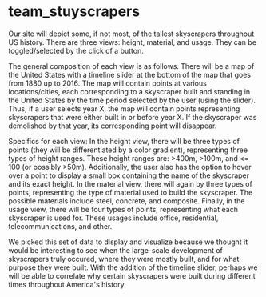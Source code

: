 # team_stuyscrapers

Our site will depict some, if not most, of the tallest skyscrapers throughout US history. There are three views: height, material, and usage. They can be toggled/selected by the click of a button.

The general composition of each view is as follows. There will be a map of the United States with a timeline slider at the bottom of the map that goes from 1880 up to 2016. The map will contain points at various locations/cities, each corresponding to a skyscraper built and standing in the United States by the time period selected by the user (using the slider). Thus, if a user selects year X, the map will contain points representing skyscrapers that were either built in or before year X. If the skyscraper was demolished by that year, its corresponding point will disappear.

Specifics for each view: In the height view, there will be three types of points (they will be differentiated by a color gradient), representing three types of height ranges. These height ranges are: >400m, >100m, and <= 100 (or possibly >50m). Additionally, the user also has the option to hover over a point to display a small box containing the name of the skyscraper and its exact height. In the material view, there will again by three types of points, representing the type of material used to build the skyscraper. The possible materials include steel, concrete, and composite. Finally, in the usage view, there will be four types of points, representing what each skyscraper is used for. These usages include office, residential, telecommunications, and other.

We picked this set of data to display and visualize because we thought it would be interesting to see when the large-scale development of skyscrapers truly occured, where they were mostly built, and for what purpose they were built. With the addition of the timeline slider, perhaps we will be able to correlate why certain skyscrapers were built during different times throughout America's history.
